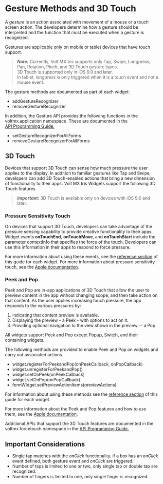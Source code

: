                               


Gesture Methods and 3D Touch
============================

A _gesture_ is an action associated with movement of a mouse or a touch screen action. The developers determine how a gesture should be interpreted and the function that must be executed when a gesture is recognized.

Gestures are applicable only on mobile or tablet devices that have touch support.  

> **_Note:_** Currently, Volt MX Iris supports only Tap, Swipe, Longpress, Pan, Rotation, Pinch, and 3D Touch gesture types.  
3D Touch is supported only in iOS 9.0 and later.  
In tablet, longpress is only triggered when it is a touch event and not a mouse event.

The gesture methods are documented as part of each widget:

*   addGestureRecognizer
*   removeGestureRecognizer

In addition, the Gesture API provides the following functions in the voltmx.application namespace. These are documented in the [API Programming Guide.](../../../Iris/iris_api_dev_guide/content/introduction.md)

*   setGestureRecognizerForAllForms
*   removeGestureRecognizerForAllForms

3D Touch
--------

Devices that support 3D Touch can sense how much pressure the user applies to the display. In addition to familiar gestures like Tap and Swipe, developers can add 3D Touch-enabled actions that bring a new dimension of functionality to their apps. Volt MX Iris Widgets support the following 3D Touch features.

> **_Important:_** 3D Touch is available only on devices with iOS 9.0 and later.

### Pressure Sensitivity Touch

On devices that support 3D Touch, developers can take advantage of the pressure sensing capability to provide creative functionality to their apps. Widget events **onTouchEnd**, **onTouchMove**, and **onTouchStart** include the parameter contextInfo that specifies the force of the touch. Developers can use this information in their apps to respond to force pressure.

For more information about using these events, see the [reference section](WidgetReferences.md) of this guide for each widget. For more information about pressure sensitivity touch, see the [Apple documentation](http://www.apple.com/in/iphone-6s/3d-touch/).

### Peek and Pop

Peek and Pop are in-app applications of 3D Touch that allow the user to preview content in the app without changing scope, and then take action on that content. As the user applies increasing touch pressure, the app responds to the various pressures by:

1.  Indicating that content preview is available.
2.  Displaying the preview - a Peek - with options to act on it.
3.  Providing optional navigation to the view shown in the preview -- a Pop.

All widgets support Peek and Pop except Popup, Switch, and their containing widgets.

The following methods are provided to enable Peek and Pop on widgets and carry out associated actions.

*   widget.registerForPeekandPop(onPeekCallback, onPopCallback)
*   widget.unregisterForPeekandPop()
*   widget.setOnPeek(onPeekCallback)
*   widget.setOnPop(onPopCallback)
*   formWidget.setPreviewActionItems(previewActions)

For information about using these methods see the [reference section](WidgetReferences.md) of this guide for each widget.

For more information about the Peek and Pop features and how to use them, see the [Apple documentation](http://www.apple.com/in/iphone-6s/3d-touch/).

Additional APIs that support the 3D Touch features are documented in the voltmx.forcetouch namespace in the [API Programming Guide.](../../../Iris/iris_api_dev_guide/content/introduction.md)

Important Considerations
------------------------

*   Single tap matches with the _onClick_ functionality. If a box has an _onClick_ event defined, both gesture event and _onClick_ are triggered.
*   Number of taps is limited to one or two, only single tap or double tap are recognized.
*   Number of fingers is limited to one, only single finger is recognized.

